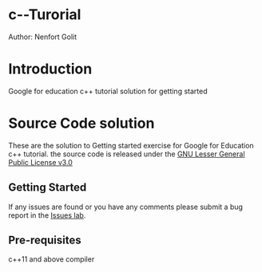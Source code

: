 # c--Turorial
Author: Nenfort Golit
<h1>Introduction</h1>
Google for education c++ tutorial solution for getting started <a href="https://developers.google.com/edu/c++/getting-started"> </a>

<h1>Source Code solution</h1>
These are the solution to Getting started exercise for Google for Education c++ tutorial. the source code is released under the 
<a href="https://choosealicense.com/licenses/lgpl-3.0/">GNU Lesser General Public License v3.0 </a>

<h2>Getting Started</h2>
If any issues are found or you have any comments please submit a bug report in the <a href="https://github.com/NendevP5240/c--Turorial/issues">Issues lab</a>.

<h2>Pre-requisites</h2>
c++11 and above compiler
